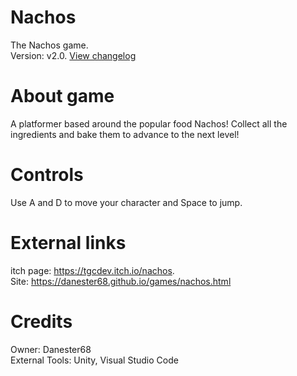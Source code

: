 # Nachos
The Nachos game.<br/>
Version: v2.0.
<a href="changelog.txt">View changelog</a>
# About game
A platformer based around the popular food Nachos! Collect all the ingredients and bake them to advance to the next level!
# Controls
Use A and D to move your character and Space to jump.
# External links
itch page: <a href="https://tgcdev.itch.io/nachos">https://tgcdev.itch.io/nachos</a>.<br/>
Site: <a href="https://danester68.github.io/games/nachos.html">https://danester68.github.io/games/nachos.html</a><br/>
# Credits
Owner: Danester68<br/>
External Tools: Unity, Visual Studio Code
